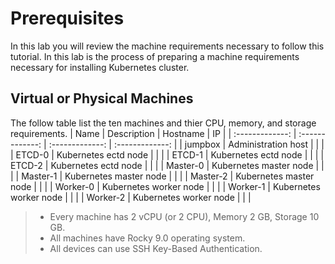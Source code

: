 # Prerequisites
In this lab you will review the machine requirements necessary to follow this tutorial.
In this lab is the process of preparing a machine requirements necessary for installing Kubernetes cluster.

## Virtual or Physical Machines
The follow table list the ten machines and thier CPU, memory, and storage requirements.
| Name |  Description | Hostname |	IP	|
| :-------------: | :-------------: | :-------------: | :-------------: | 
| jumpbox | Administration host |  |  | 
| ETCD-0 | Kubernetes ectd node |  |  | 
| ETCD-1 | Kubernetes ectd node |  |  | 
| ETCD-2 | Kubernetes ectd node |  |  |
| Master-0 | Kubernetes master node	 |  |  |
| Master-1 | Kubernetes master node	 |  |  |
| Master-2 | Kubernetes master node	 |  |  |
| Worker-0 | Kubernetes worker node |  |  |
| Worker-1 | Kubernetes worker node	 |  |  |
| Worker-2 | Kubernetes worker node	 |  |  | 

> - Every machine has 2 vCPU (or 2 CPU), Memory 2 GB, Storage 10 GB.
> - All machines have Rocky 9.0 operating system.
> - All devices can use SSH Key-Based Authentication.
